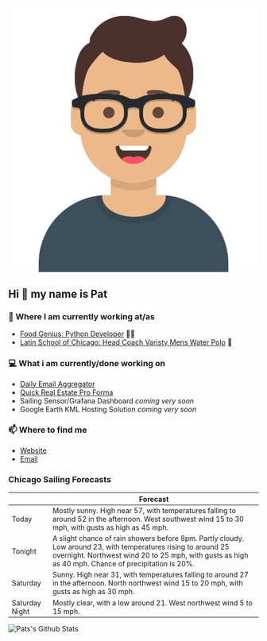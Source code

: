 [![Social banner for p-j-falconer](https://raw.githubusercontent.com/P-J-FALCONER/P-J-FALCONER/master/assets/avataaars.svg)](https://patfalconer.com/)
## Hi :wave: my name is Pat

### 💼 Where I am currently working at/as
- [Food Genius: Python Developer](https://getfoodgenius.com/) 🍔🐍
- [Latin School of Chicago: Head Coach Varisty Mens Water Polo](https://www.latinschool.org/) 🤽


### 💻 What i am currently/done working on
 - [Daily Email Aggregator](https://github.com/P-J-FALCONER/dott_daily_mail)
 - [Quick Real Estate Pro Forma](https://github.com/P-J-FALCONER/henry)
 - Sailing Sensor/Grafana Dashboard *coming very soon*
 - Google Earth KML Hosting Solution *coming very soon*

### 📫 Where to find me
 - [Website](https://patfalconer.com/)
 - [Email](mailto:patrick.j.falconer@gmail.com)


### Chicago Sailing Forecasts
|   | Forecast  |
|---|---|
| Today | Mostly sunny. High near 57, with temperatures falling to around 52 in the afternoon. West southwest wind 15 to 30 mph, with gusts as high as 45 mph. |
| Tonight | A slight chance of rain showers before 8pm. Partly cloudy. Low around 23, with temperatures rising to around 25 overnight. Northwest wind 20 to 25 mph, with gusts as high as 40 mph. Chance of precipitation is 20%. |
| Saturday | Sunny. High near 31, with temperatures falling to around 27 in the afternoon. North northwest wind 15 to 20 mph, with gusts as high as 30 mph. |
| Saturday Night | Mostly clear, with a low around 21. West northwest wind 5 to 15 mph. |

![Pats's Github Stats](https://github-readme-stats.vercel.app/api?username=p-j-falconer&show_icons=true&theme=radical)
